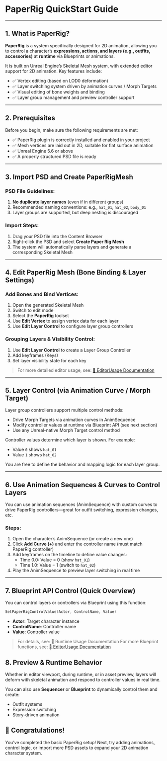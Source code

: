 # PaperRig QuickStart Guide

---

## 1. What is PaperRig?

**PaperRig** is a system specifically designed for 2D animation, allowing you to control a character’s **expressions, actions, and layers (e.g., outfits, accessories)** at **runtime** via Blueprints or animations.

It is built on Unreal Engine’s Skeletal Mesh system, with extended editor support for 2D animation. Key features include:

- ✅ Vertex editing (based on LOD0 deformation)
- ✅ Layer switching system driven by animation curves / Morph Targets
- ✅ Visual editing of bone weights and binding
- ✅ Layer group management and preview controller support

---

## 2. Prerequisites

Before you begin, make sure the following requirements are met:

- ✅ PaperRig plugin is correctly installed and enabled in your project
- ✅ Mesh vertices are laid out in 2D, suitable for flat surface animation
- ✅ Unreal Engine 5.6 or above
- ✅ A properly structured PSD file is ready

---

## 3. Import PSD and Create PaperRigMesh

### PSD File Guidelines:

1. **No duplicate layer names** (even if in different groups)
2. Recommended naming conventions: e.g., `hat_01`, `hat_02`, `body_01`
3. Layer groups are supported, but deep nesting is discouraged

### Import Steps:

1. Drag your PSD file into the Content Browser
2. Right-click the PSD and select **Create Paper Rig Mesh**
3. The system will automatically parse layers and generate a corresponding Skeletal Mesh

---

## 4. Edit PaperRig Mesh (Bone Binding & Layer Settings)

### Add Bones and Bind Vertices:

1. Open the generated Skeletal Mesh
2. Switch to edit mode
3. Select the **PaperRig** toolset
4. Use **Edit Vertex** to assign vertex data for each layer
5. Use **Edit Layer Control** to configure layer group controllers

### Grouping Layers & Visibility Control:

1. Use **Edit Layer Control** to create a Layer Group Controller
2. Add keyframes (Keys)
3. Set layer visibility state for each key

> For more detailed editor usage, see: [📘 EditorUsage Documentation](./EditorUsage.md)

---

## 5. Layer Control (via Animation Curve / Morph Target)

Layer group controllers support multiple control methods:

- Drive Morph Targets via animation curves in AnimSequence
- Modify controller values at runtime via Blueprint API (see next section)
- Use any Unreal-native Morph Target control method

Controller values determine which layer is shown. For example:

- Value `0` shows `hat_01`
- Value `1` shows `hat_02`

You are free to define the behavior and mapping logic for each layer group.

---

## 6. Use Animation Sequences & Curves to Control Layers

You can use animation sequences (AnimSequence) with custom curves to drive PaperRig controllers—great for outfit switching, expression changes, etc.

### Steps:

1. Open the character’s AnimSequence (or create a new one)
2. Click **Add Curve (+)** and enter the controller name (must match PaperRig controller)
3. Add keyframes on the timeline to define value changes:
   - Time 0.0: Value = 0 (show `hat_01`)
   - Time 1.0: Value = 1 (switch to `hat_02`)
4. Play the AnimSequence to preview layer switching in real time

---

## 7. Blueprint API Control (Quick Overview)

You can control layers or controllers via Blueprint using this function:

```cpp
SetPaperRigControlValue(Actor, ControlName, Value)
```

- **Actor**: Target character instance
- **ControlName**: Controller name
- **Value**: Controller value

> For details, see: 📘 Runtime Usage Documentation
> For more Blueprint functions, see: [📘 EditorUsage Documentation](./EditorUsage.md)

## 8. Preview & Runtime Behavior
Whether in editor viewport, during runtime, or in asset preview, layers will deform with skeletal animation and respond to controller values in real time.

You can also use **Sequencer** or **Blueprint** to dynamically control them and create:

- Outfit systems
- Expression switching
- Story-driven animation

## 🎉 Congratulations!
You’ve completed the basic PaperRig setup!
Next, try adding animations, control logic, or import more PSD assets to expand your 2D animation character system.
